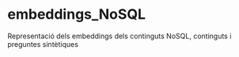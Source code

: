 # embeddings_NoSQL
Representació dels embeddings dels continguts NoSQL, continguts i preguntes sintètiques
